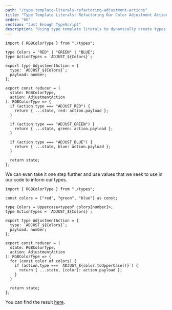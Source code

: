 ```yaml
---
path: "/type-template-literals-refactoring-adjustment-actions"
title: "Type Template Literals: Refactoring Our Color Adjustment Actions"
order: "6G"
section: "Just Enough TypeScript"
description: "Using type template literals to dynamically create types."
---
```


```tsx
import { RGBColorType } from "./types";

type Colors = "RED" | "GREEN" | "BLUE";
type ActionTypes = `ADJUST_${Colors}`;

export type AdjustmentAction = {
  type: `ADJUST_${Colors}`;
  payload: number;
};

export const reducer = (
  state: RGBColorType,
  action: AdjustmentAction
): RGBColorType => {
  if (action.type === "ADJUST_RED") {
    return { ...state, red: action.payload };
  }

  if (action.type === "ADJUST_GREEN") {
    return { ...state, green: action.payload };
  }

  if (action.type === "ADJUST_BLUE") {
    return { ...state, blue: action.payload };
  }

  return state;
};
```

We can even take it one step further and use values that we seek to use in our code to inform our types.

```tsx
import { RGBColorType } from "./types";

const colors = ["red", "green", "blue"] as const;

type Colors = Uppercase<typeof colors[number]>;
type ActionTypes = `ADJUST_${Colors}`;

export type AdjustmentAction = {
  type: `ADJUST_${Colors}`;
  payload: number;
};

export const reducer = (
  state: RGBColorType,
  action: AdjustmentAction
): RGBColorType => {
  for (const color of colors) {
    if (action.type === `ADJUST_${color.toUpperCase()}`) {
      return { ...state, [color]: action.payload };
    }
  }

  return state;
};
```

You can find the result [here](https://codesandbox.io/s/red-green-blue-with-template-literals-4yf86?file=/src/reducer.ts).
